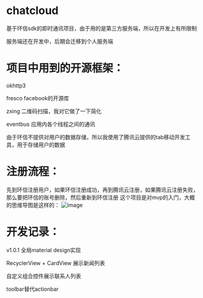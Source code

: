 # chatcloud
基于环信sdk的即时通讯项目，由于用的是第三方服务端，所以在开发上有所限制

服务端还在开发中，后期会迁移到个人服务端

# 项目中用到的开源框架：

okhttp3 

fresco  facebook的开源库

zxing   二维码扫描，我对它做了一下简化

eventbus 应用内各个线程之间的通讯

由于环信不提供对用户的数据存储，所以我使用了腾讯云提供的tab移动开发工具，用于存储用户的数据

# 注册流程：

先到环信注册用户，如果环信注册成功，再到腾讯云注册，如果腾讯云注册失败，那么要把环信的账号删除，然后重新到环信注册
这个项目是对mvp的入门，大概的思维导图是这样的：
![image](http://oqz3bypff.bkt.clouddn.com/mvp.png)

# 开发记录：

v1.0.1
全局material design实现

RecyclerView + CardView 展示新闻列表

自定义组合控件展示联系人列表

toolbar替代actionbar
